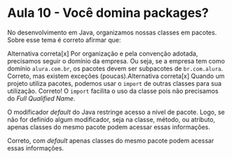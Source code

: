 # Aula 10 - Você domina packages?

No desenvolvimento em Java, organizamos nossas classes em pacotes. Sobre esse tema é correto afirmar que:

Alternativa correta[x] 
Por organização e pela convenção adotada, precisamos seguir o domínio da empresa. Ou seja, se a empresa tem como domínio `alura.com.br`, os pacotes devem ser subpacotes de `br.com.alura`.
Correto, mas existem exceções (poucas).Alternativa correta[x] 
Quando um projeto utiliza pacotes, podemos usar o `import` de outras classes para sua utilização.
Correto! O `import` facilita o uso da classe pois não precisamos do *Full Qualified Name*.

O modificador *default* do Java restringe acesso a nível de pacote. Logo, se não for definido algum modificador, seja na classe, método, ou atributo, apenas classes do mesmo pacote podem acessar essas informações.

Correto, com *default* apenas classes do mesmo pacote podem acessar essas informações.